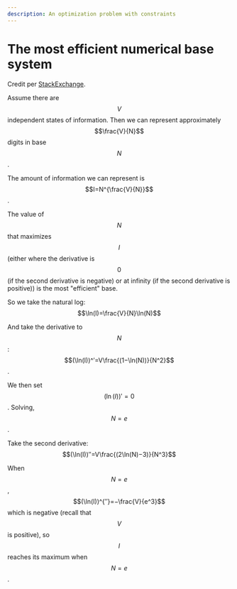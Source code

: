 ```yaml
---
description: An optimization problem with constraints
---
```


# The most efficient numerical base system

Credit per [StackExchange](https://math.stackexchange.com/a/1362408/1148626).

Assume there are $$V$$ independent states of information. Then we can represent approximately $$\frac{V}{N}$$ digits in base $$N$$.

The amount of information we can represent is $$I=N^{\frac{V}{N}}$$.

The value of $$N$$that maximizes $$I$$ (either where the derivative is $$0$$(if the second derivative is negative) or at infinity (if the second derivative is positive)) is the most "efficient" base.

So we take the natural log: $$\ln(I)=\frac{V}{N}\ln(N)$$

And take the derivative to $$N$$: $$(\ln(I))^′=V\frac{(1−\ln(N))}{N^2}$$.

We then set $$(\ln(I))′=0$$. Solving, $$N=e$$.

Take the second derivative: $$(\ln(I))′′=V\frac{(2\ln(N)−3)}{N^3}$$

When $$N=e$$, $$(\ln(I))^{′′}=−\frac{V}{e^3}$$ which is negative (recall that $$V$$ is positive), so $$I$$ reaches its maximum when $$N=e$$.
